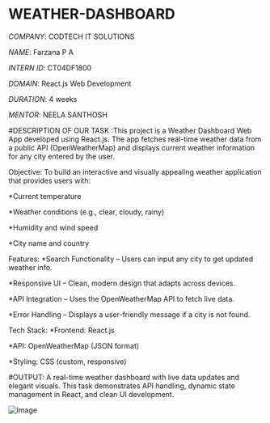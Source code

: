 # WEATHER-DASHBOARD

*COMPANY*: CODTECH IT SOLUTIONS

*NAME*:  Farzana P A

*INTERN ID*: CT04DF1800

*DOMAIN*: React.js Web Development

*DURATION*: 4 weeks

*MENTOR*: NEELA SANTHOSH

#DESCRIPTION OF OUR TASK :This project is a Weather Dashboard Web App developed using React.js. The app fetches real-time weather data from a public API (OpenWeatherMap) and displays current weather information for any city entered by the user.

Objective:
To build an interactive and visually appealing weather application that provides users with:

*Current temperature

*Weather conditions (e.g., clear, cloudy, rainy)

*Humidity and wind speed

*City name and country

Features:
*Search Functionality – Users can input any city to get updated weather info.

*Responsive UI – Clean, modern design that adapts across devices.

*API Integration – Uses the OpenWeatherMap API to fetch live data.

*Error Handling – Displays a user-friendly message if a city is not found.

Tech Stack:
*Frontend: React.js

*API: OpenWeatherMap (JSON format)

*Styling: CSS (custom, responsive)

#OUTPUT:
A real-time weather dashboard with live data updates and elegant visuals. This task demonstrates API handling, dynamic state management in React, and clean UI development.

![Image](https://github.com/user-attachments/assets/3a077a6c-f12e-4a80-b837-3983bc24bcc5)

